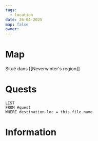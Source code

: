 ```yaml
---
tags:
  - location
date: 26-04-2025
map: false
owner:
---
```

# Map

Situé dans [[Neverwinter's region]]

# Quests


```dataview
LIST
FROM #quest 
WHERE destination-loc = this.file.name
```

# Information
